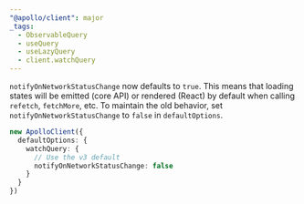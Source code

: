 ```yaml
---
"@apollo/client": major
_tags:
  - ObservableQuery
  - useQuery
  - useLazyQuery
  - client.watchQuery
---
```


`notifyOnNetworkStatusChange` now defaults to `true`. This means that loading states will be emitted (core API) or rendered (React) by default when calling `refetch`, `fetchMore`, etc. To maintain the old behavior, set `notifyOnNetworkStatusChange` to `false` in `defaultOptions`.

```ts
new ApolloClient({
  defaultOptions: {
    watchQuery: {
      // Use the v3 default
      notifyOnNetworkStatusChange: false
    }
  }
})
```
